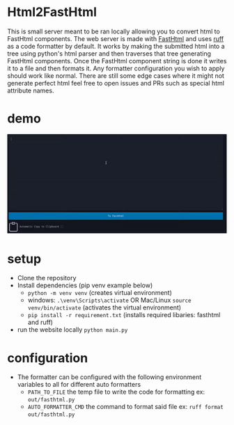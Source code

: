 # Html2FastHtml 
This is small server meant to be ran locally allowing you to convert html to FastHtml components.
The web server is made with [FastHtml](https://github.com/AnswerDotAI/fasthtml "fasthtml github") and
   uses [ruff](https://github.com/astral-sh/ruff "Ruff github") as a code formatter by default.
It works by making the submitted html into a tree using python's html parser and then traverses that tree
   generating FastHtml components.
Once the FastHtml component string is done it writes it to a file and then formats it.
Any formatter configuration you wish to apply should work like normal.
There are still some edge cases where it might not generate perfect html feel free to open
   issues and PRs such as special html attribute names.
# demo
![Demo GIF](demo.gif)
# setup
- Clone the repository
- Install dependencies (pip venv example below)
    - `python -m venv venv` (creates virtual environment)
    - windows: `.\venv\Scripts\activate` OR Mac/Linux `source venv/bin/activate` (activates the virtual environment)
    - `pip install -r requirement.txt` (installs required libaries: fasthtml and ruff)
- run the website locally `python main.py`
# configuration
- The formatter can be configured with the following environment variables to all for different auto formatters
    - `PATH_TO_FILE` the temp file to write the code for formatting ex: `out/fasthtml.py`
    - `AUTO_FORMATTER_CMD` the command to format said file ex: `ruff format out/fasthtml.py`
